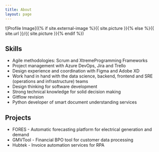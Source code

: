```yaml
---
title: About
layout: page
---
```

![Profile Image]({% if site.external-image %}{{ site.picture }}{% else %}{{ site.url }}/{{ site.picture }}{% endif %})

<h2>Skills</h2>

<ul class="skill-list">
	<li>Agile methodologies: Scrum and XtremeProgramming Frameworks</li>
	<li>Project management with Azure DevOps, Jira and Trello</li>
	<li>Design experience and coordination with Figma and Adobe XD</li>
	<li>Work hand in hand with the data science, backend, frontend and SRE (operations and infrastructure) teams</li>
	<li>Design thinking for software development</li>
	<li>Strong technical knowledge for solid decision making</li>
	<li>Gitflow revision</li>
	<li>Python developer of smart document understanding services</li>
</ul>

<h2>Projects</h2>

<ul>
	<li>FORES - Automatic forecasting platform for electrical generation and demand</li>
	<li>GMVTool - Financial BPO tool for customer data processing</li>
	<li>Hubtek - Invoice automation services for RPA</li>
</ul>
